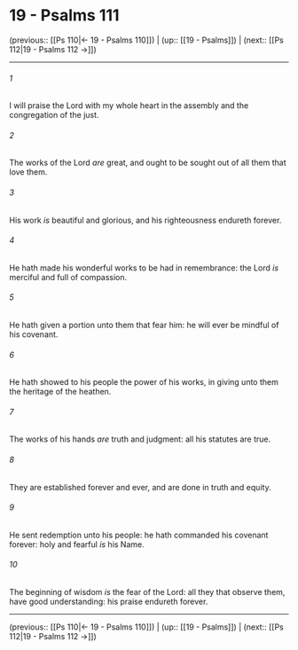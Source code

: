 # 19 - Psalms 111

(previous:: [[Ps 110|← 19 - Psalms 110]]) | (up:: [[19 - Psalms]]) | (next:: [[Ps 112|19 - Psalms 112 →]])

***


###### 1 
I will praise the Lord with my whole heart in the assembly and the congregation of the just. 

###### 2 
The works of the Lord _are_ great, and ought to be sought out of all them that love them. 

###### 3 
His work _is_ beautiful and glorious, and his righteousness endureth forever. 

###### 4 
He hath made his wonderful works to be had in remembrance: the Lord _is_ merciful and full of compassion. 

###### 5 
He hath given a portion unto them that fear him: he will ever be mindful of his covenant. 

###### 6 
He hath showed to his people the power of his works, in giving unto them the heritage of the heathen. 

###### 7 
The works of his hands _are_ truth and judgment: all his statutes are true. 

###### 8 
They are established forever and ever, and are done in truth and equity. 

###### 9 
He sent redemption unto his people: he hath commanded his covenant forever: holy and fearful _is_ his Name. 

###### 10 
The beginning of wisdom _is_ the fear of the Lord: all they that observe them, have good understanding: his praise endureth forever.

***

(previous:: [[Ps 110|← 19 - Psalms 110]]) | (up:: [[19 - Psalms]]) | (next:: [[Ps 112|19 - Psalms 112 →]])
